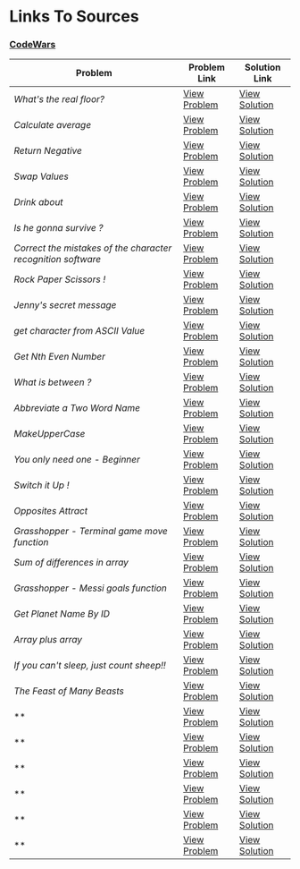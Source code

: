 # Links To Sources

### [CodeWars](https://codewars.com)


|        Problem                              |              Problem Link                                               |                     Solution Link                   |
|---------------------------------------------|-------------------------------------------------------------------------|-----------------------------------------------------|
| *What's the real floor?*                    | [View Problem](https://www.codewars.com/kata/574b3b1599d8f897470018f6)  | [View Solution](what's_the_real_floor.cpp)      
| *Calculate average*                         | [View Problem](https://www.codewars.com/kata/57a2013acf1fa5bfc4000921)  | [View Solution](calculate_average.cpp)      
| *Return Negative*                           | [View Problem](https://www.codewars.com/kata/55685cd7ad70877c23000102)  | [View Solution](return_negative.cpp)      
| *Swap Values*                               | [View Problem](https://www.codewars.com/kata/5388f0e00b24c5635e000fc6)  | [View Solution](swap_values.cpp)      
| *Drink about*                               | [View Problem](https://www.codewars.com/kata/56170e844da7c6f647000063)  | [View Solution](drink_about.cpp)      
| *Is he gonna survive ?*                     | [View Problem](https://www.codewars.com/kata/59ca8246d751df55cc00014c)  | [View Solution](is_he_gonna_survive.cpp)      
| *Correct the mistakes of the character recognition software* | [View Problem](https://www.codewars.com/kata/577bd026df78c19bca0002c0)| [View Solution](correct_mistakes.cpp) 
| *Rock Paper Scissors !*                     | [View Problem](https://www.codewars.com/kata/5672a98bdbdd995fad00000f)  | [View Solution](rock_paper_scissors.cpp)      
| *Jenny's secret message*                    | [View Problem](https://www.codewars.com/kata/55225023e1be1ec8bc000390)  | [View Solution](jenny's_secret_message.cpp)      
| *get character from ASCII Value*            | [View Problem](https://www.codewars.com/kata/55ad04714f0b468e8200001c)  | [View Solution](get_character_from_ASCII_value.cpp)  
| *Get Nth Even Number*                       | [View Problem](https://www.codewars.com/kata/5933a1f8552bc2750a0000ed)  | [View Solution](get_nth_even_number.cpp)      
| *What is between ?*                         | [View Problem](https://www.codewars.com/kata/55ecd718f46fba02e5000029)  | [View Solution](what_is_between.cpp)      
| *Abbreviate a Two Word Name*                | [View Problem](https://www.codewars.com/kata/57eadb7ecd143f4c9c0000a3)  | [View Solution](abbreviate_a_two_word_name.cpp)      
| *MakeUpperCase*                             | [View Problem](https://www.codewars.com/kata/57a0556c7cb1f31ab3000ad7)  | [View Solution](make_upper_case.cpp)      
| *You only need one - Beginner*              | [View Problem](https://www.codewars.com/kata/57cc975ed542d3148f00015b)  | [View Solution](you_only_need_one-beginner.cpp)      
| *Switch it Up !*                            | [View Problem](https://www.codewars.com/kata/5808dcb8f0ed42ae34000031)  | [View Solution](switch_it_up.cpp)      
| *Opposites Attract*                         | [View Problem](https://www.codewars.com/kata/555086d53eac039a2a000083)  | [View Solution](opposites_attract.cpp)      
| *Grasshopper - Terminal game move function* | [View Problem](https://www.codewars.com/kata/563a631f7cbbc236cf0000c2)  | [View Solution](grasshopper-terminal_function.cpp)   
| *Sum of differences in array*               | [View Problem](https://www.codewars.com/kata/5b73fe9fb3d9776fbf00009e)  | [View Solution](sum_of_differences_in_array.cpp)     
| *Grasshopper - Messi goals function*        | [View Problem](https://www.codewars.com/kata/55f73be6e12baaa5900000d4)  | [View Solution](grasshoppermessi_goals_function.cpp) 
| *Get Planet Name By ID*                     | [View Problem](https://www.codewars.com/kata/515e188a311df01cba000003)  | [View Solution](get_planet_Name_by_ID.cpp)      
| *Array plus array*                          | [View Problem](https://www.codewars.com/kata/5a2be17aee1aaefe2a000151)  | [View Solution](array_plus_array.cpp)      
| *If you can't sleep, just count sheep!!*    |[View Problem](https://www.codewars.com/kata/5b077ebdaf15be5c7f000077)|[View Solution](if_you_can't_sleep_just_count_sheep.cpp) 
| *The Feast of Many Beasts*                  | [View Problem](https://www.codewars.com/kata/5aa736a455f906981800360d)  | [View Solution](the_feast_of_many_beasts.cpp)      
| **                               | [View Problem](https://www.codewars.com/kata/)  | [View Solution](.cpp)      
| **                               | [View Problem](https://www.codewars.com/kata/)  | [View Solution](.cpp)      
| **                               | [View Problem](https://www.codewars.com/kata/)  | [View Solution](.cpp)      
| **                               | [View Problem](https://www.codewars.com/kata/)  | [View Solution](.cpp)      
| **                               | [View Problem](https://www.codewars.com/kata/)  | [View Solution](.cpp)      
| **                               | [View Problem](https://www.codewars.com/kata/)  | [View Solution](.cpp)      
  
